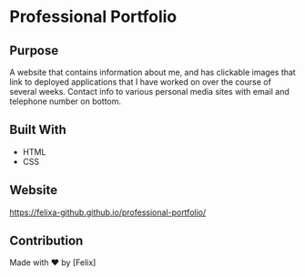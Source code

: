 # Professional Portfolio

## Purpose
A website that contains information about me, and has clickable images that link to deployed applications that I have worked on over the course of several weeks. Contact info to various personal media sites with email and telephone number on bottom.

## Built With
* HTML
* CSS

## Website
https://felixa-github.github.io/professional-portfolio/

## Contribution
Made with ❤️ by [Felix]